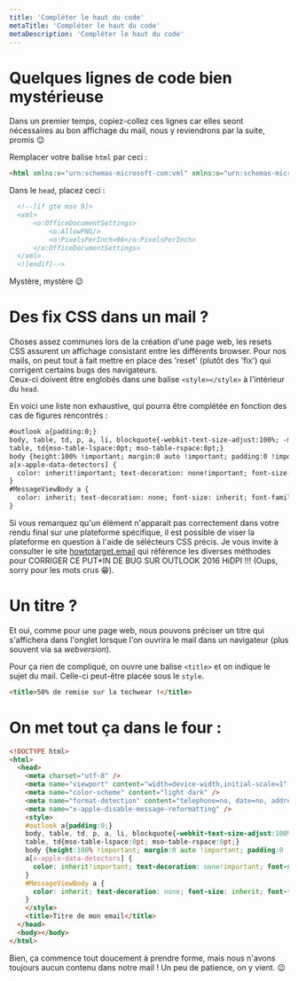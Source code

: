 ```yaml
---
title: 'Compléter le haut du code'
metaTitle: 'Compléter le haut du code'
metaDescription: 'Compléter le haut du code'
---
```


# Quelques lignes de code bien mystérieuse

Dans un premier temps, copiez-collez ces lignes car elles seont nécessaires au bon affichage du mail, nous y reviendrons par la suite, promis 😉

Remplacer votre balise `html` par ceci :

```html
<html xmlns:v="urn:schemas-microsoft-com:vml" xmlns:o="urn:schemas-microsoft-com:office:office" lang="fr">
```

Dans le `head`, placez ceci :

```html
  <!--[if gte mso 9]>
  <xml>
      <o:OfficeDocumentSettings>
          <o:AllowPNG/>
          <o:PixelsPerInch>96</o:PixelsPerInch>
      </o:OfficeDocumentSettings>
  </xml>
  <![endif]-->
```

Mystère, mystère 😉

# Des fix CSS dans un mail ?

Choses assez communes lors de la création d'une page web, les resets CSS assurent un affichage consistant entre les différents browser.
Pour nos mails, on peut tout à fait mettre en place des 'reset' (plutôt des 'fix') qui corrigent certains bugs des navigateurs.  
Ceux-ci doivent être englobés dans une balise `<style></style>` à l'intérieur du `head`.

En voici une liste non exhaustive, qui pourra être complétée en fonction des cas de figures rencontrés :

```html
#outlook a{padding:0;}  
body, table, td, p, a, li, blockquote{-webkit-text-size-adjust:100%; -ms-text-size-adjust:100%;}  
table, td{mso-table-lspace:0pt; mso-table-rspace:0pt;} 
body {height:100% !important; margin:0 auto !important; padding:0 !important; width:100% !important;}
a[x-apple-data-detectors] {
  color: inherit!important; text-decoration: none!important; font-size: inherit!important; font-family: inherit!important; font-weight: inherit!important; line-height: inherit!important;
}
#MessageViewBody a {
  color: inherit; text-decoration: none; font-size: inherit; font-family: inherit; font-weight: inherit; line-height: inherit;
}
```

Si vous remarquez qu'un élément n'apparait pas correctement dans votre rendu final sur une plateforme spécifique, il est possible de viser la plateforme en question à l'aide de sélécteurs CSS précis. Je vous invite à consulter le site [howtotarget.email](https://howtotarget.email/) qui référence les diverses méthodes pour CORRIGER CE PUT\*IN DE BUG SUR OUTLOOK 2016 HiDPI !!! (Oups, sorry pour les mots crus 😁).

# Un titre ?

Et oui, comme pour une page web, nous pouvons préciser un titre qui s'affichera dans l'onglet lorsque l'on ouvrira le mail dans un navigateur (plus souvent via sa _webversion_).

Pour ça rien de compliqué, on ouvre une balise `<title>` et on indique le sujet du mail. Celle-ci peut-être placée sous le `style`.

```html
<title>50% de remise sur la techwear !</title>
```

# On met tout ça dans le four :

```html
<!DOCTYPE html>
<html>
  <head>
    <meta charset="utf-8" />
    <meta name="viewport" content="width=device-width,initial-scale=1" />
    <meta name="color-scheme" content="light dark" />
    <meta name="format-detection" content="telephone=no, date=no, address=no, email=no" />
    <meta name="x-apple-disable-message-reformatting" />
    <style>
    #outlook a{padding:0;} 
    body, table, td, p, a, li, blockquote{-webkit-text-size-adjust:100%; -ms-text-size-adjust:100%;} 
    table, td{mso-table-lspace:0pt; mso-table-rspace:0pt;} 
    body {height:100% !important; margin:0 auto !important; padding:0 !important; width:100% !important;}
    a[x-apple-data-detectors] {
      color: inherit!important; text-decoration: none!important; font-size: inherit!important; font-family: inherit!important; font-weight: inherit!important; line-height: inherit!important;
    }
    #MessageViewBody a {
      color: inherit; text-decoration: none; font-size: inherit; font-family: inherit; font-weight: inherit; line-height: inherit;
    }
    </style>
    <title>Titre de mon email</title>
  </head>
  <body></body>
</html>
```

Bien, ça commence tout doucement à prendre forme, mais nous n'avons toujours aucun contenu dans notre mail ! Un peu de patience, on y vient. 😉